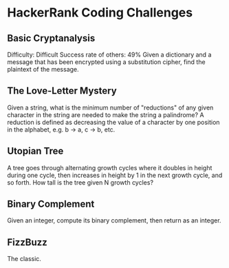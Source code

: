 HackerRank Coding Challenges
============================

Basic Cryptanalysis
-------------------
Difficulty: Difficult
Success rate of others: 49%
Given a dictionary and a message that has been encrypted using a substitution cipher, find the plaintext of the message.

The Love-Letter Mystery
-----------------------
Given a string, what is the minimum number of "reductions" of any given character in the string are needed to make the 
string a palindrome?  A reduction is defined as decreasing the value of a character by one position in the alphabet, 
e.g. b -> a, c -> b, etc.

Utopian Tree
------------
A tree goes through alternating growth cycles where it doubles in height during one cycle, then increases in height by 1 
in the next growth cycle, and so forth.  How tall is the tree given N growth cycles?

Binary Complement
-----------------
Given an integer, compute its binary complement, then return as an integer.

FizzBuzz
--------
The classic.
